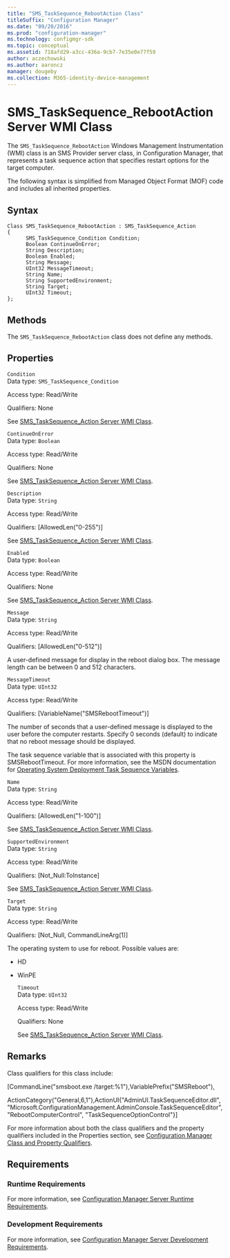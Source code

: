 ```yaml
---
title: "SMS_TaskSequence_RebootAction Class"
titleSuffix: "Configuration Manager"
ms.date: "09/20/2016"
ms.prod: "configuration-manager"
ms.technology: configmgr-sdk
ms.topic: conceptual
ms.assetid: 718afd29-a3cc-436a-9cb7-7e35e0e77f59
author: aczechowski
ms.author: aaroncz
manager: dougeby
ms.collection: M365-identity-device-management
---
```

# SMS_TaskSequence_RebootAction Server WMI Class
The `SMS_TaskSequence_RebootAction` Windows Management Instrumentation (WMI) class is an SMS Provider server class, in Configuration Manager, that represents a task sequence action that specifies restart options for the target computer.  

 The following syntax is simplified from Managed Object Format (MOF) code and includes all inherited properties.  

## Syntax  

```  
Class SMS_TaskSequence_RebootAction : SMS_TaskSequence_Action  
{  
      SMS_TaskSequence_Condition Condition;  
      Boolean ContinueOnError;  
      String Description;  
      Boolean Enabled;  
      String Message;  
      UInt32 MessageTimeout;  
      String Name;  
      String SupportedEnvironment;  
      String Target;  
      UInt32 Timeout;  
};  
```  

## Methods  
 The `SMS_TaskSequence_RebootAction` class does not define any methods.  

## Properties  
 `Condition`  
 Data type: `SMS_TaskSequence_Condition`  

 Access type: Read/Write  

 Qualifiers: None  

 See [SMS_TaskSequence_Action Server WMI Class](../../../develop/reference/osd/sms_tasksequence_action-server-wmi-class.md).  

 `ContinueOnError`  
 Data type: `Boolean`  

 Access type: Read/Write  

 Qualifiers: None  

 See [SMS_TaskSequence_Action Server WMI Class](../../../develop/reference/osd/sms_tasksequence_action-server-wmi-class.md).  

 `Description`  
 Data type: `String`  

 Access type: Read/Write  

 Qualifiers: [AllowedLen("0-255")]  

 See [SMS_TaskSequence_Action Server WMI Class](../../../develop/reference/osd/sms_tasksequence_action-server-wmi-class.md).  

 `Enabled`  
 Data type: `Boolean`  

 Access type: Read/Write  

 Qualifiers: None  

 See [SMS_TaskSequence_Action Server WMI Class](../../../develop/reference/osd/sms_tasksequence_action-server-wmi-class.md).  

 `Message`  
 Data type: `String`  

 Access type: Read/Write  

 Qualifiers: [AllowedLen("0-512")]  

 A user-defined message for display in the reboot dialog box. The message length can be between 0 and 512 characters.  

 `MessageTimeout`  
 Data type: `UInt32`  

 Access type: Read/Write  

 Qualifiers: [VariableName("SMSRebootTimeout")]  

 The number of seconds that a user-defined message is displayed to the user before the computer restarts. Specify 0 seconds (default) to indicate that no reboot message should be displayed.  

 The task sequence variable that is associated with this property is SMSRebootTimeout. For more information, see the MSDN documentation for [Operating System Deployment Task Sequence Variables](https://go.microsoft.com/fwlink/?LinkId=100711).  

 `Name`  
 Data type: `String`  

 Access type: Read/Write  

 Qualifiers: [AllowedLen("1-100")]  

 See [SMS_TaskSequence_Action Server WMI Class](../../../develop/reference/osd/sms_tasksequence_action-server-wmi-class.md).  

 `SupportedEnvironment`  
 Data type: `String`  

 Access type: Read/Write  

 Qualifiers: [Not_Null:ToInstance]  

 See [SMS_TaskSequence_Action Server WMI Class](../../../develop/reference/osd/sms_tasksequence_action-server-wmi-class.md).  

 `Target`  
 Data type: `String`  

 Access type: Read/Write  

 Qualifiers: [Not_Null, CommandLineArg(1)]  

 The operating system to use for reboot. Possible values are:  

- HD  

- WinPE  

  `Timeout`  
  Data type: `UInt32`  

  Access type: Read/Write  

  Qualifiers: None  

  See [SMS_TaskSequence_Action Server WMI Class](../../../develop/reference/osd/sms_tasksequence_action-server-wmi-class.md).  

## Remarks  
 Class qualifiers for this class include:  

 [CommandLine("smsboot.exe /target:%1"),VariablePrefix("SMSReboot"),  

 ActionCategory("General,6,1"),ActionUI{"AdminUI.TaskSequenceEditor.dll", "Microsoft.ConfigurationManagement.AdminConsole.TaskSequenceEditor", "RebootComputerControl", "TaskSequenceOptionControl"}]  

 For more information about both the class qualifiers and the property qualifiers included in the Properties section, see [Configuration Manager Class and Property Qualifiers](../../../develop/reference/misc/class-and-property-qualifiers.md).  

## Requirements  

### Runtime Requirements  
 For more information, see [Configuration Manager Server Runtime Requirements](../../../develop/core/reqs/server-runtime-requirements.md).  

### Development Requirements  
 For more information, see [Configuration Manager Server Development Requirements](../../../develop/core/reqs/server-development-requirements.md).  
